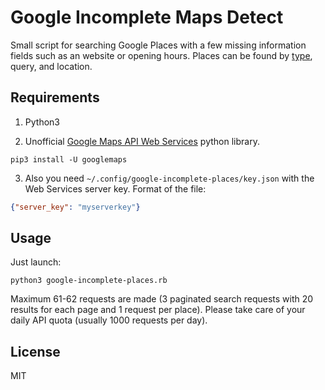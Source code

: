 # Google Incomplete Maps Detect

Small script for searching Google Places with a few missing information
fields such as an website or opening hours. Places can be found
by [type](https://developers.google.com/places/supported_types), query, and location.

## Requirements

1. Python3

2. Unofficial [Google Maps API Web Services](https://github.com/googlemaps/google-maps-services-python) python library.
```shell
pip3 install -U googlemaps
``` 
3. Also you need `~/.config/google-incomplete-places/key.json` with the Web Services server key. Format of the file:
```json
{"server_key": "myserverkey"}
```

## Usage

Just launch:
```shell
python3 google-incomplete-places.rb
```
Maximum 61-62 requests are made (3 paginated search requests with 20 results for each page and 1 request per place).
Please take care of your daily API quota (usually 1000 requests per day).

## License

MIT


